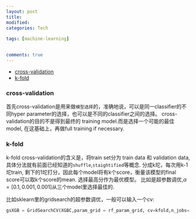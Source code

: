 ```yaml
---
layout: post
title:
modified:
categories: Tech
 
tags: [machine-learning]

  
comments: true
---
```

<!-- TOC -->

- [cross-validation](#cross-validation)
- [k-fold](#k-fold)

<!-- /TOC -->

### cross-validation

首先cross-validation是用来做`模型选择`的，准确地说，可以是同一classifier的不同hyper parameter的选择，也可以是不同的classifier之间的选择。 cross-validation的目的不是得到最终的 training model.而是选择一个可能的最佳model, 在这基础上，再做full training if necessary.

### k-fold

 k-fold cross-validation的含义是，将train set分为 train data 和 validation data, 具体分法就有前面已经知道的`shuffle`,`staightified`等概念. 分成k坨，每次用k-1坨train, 剩下的1坨打分，因此每个model将有k个score，衡量该模型的final score可以取k个score的mean. 选择最高分作为最优模型。 比如是超参数调优,$\alpha=[0.1,0.001,0.001]$从三个model里选择最佳的.

比如sklearn里的gridsearch的超参数调优，一般可以输入一个cv:
```python
gsXGB = GridSearchCV(XGBC,param_grid = rf_param_grid, cv=kfold,n_jobs= -1, verbose = 1)
```



